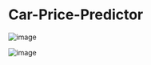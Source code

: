 # Car-Price-Predictor
![image](https://github.com/100rab100/Car-Price-Predictor/assets/99138605/03e8ba27-8f7b-4bd8-9c2b-73b619ae76a7)

![image](https://github.com/100rab100/Car-Price-Predictor/assets/99138605/f47c104d-06ec-427b-8a6b-ce96d179edeb)
